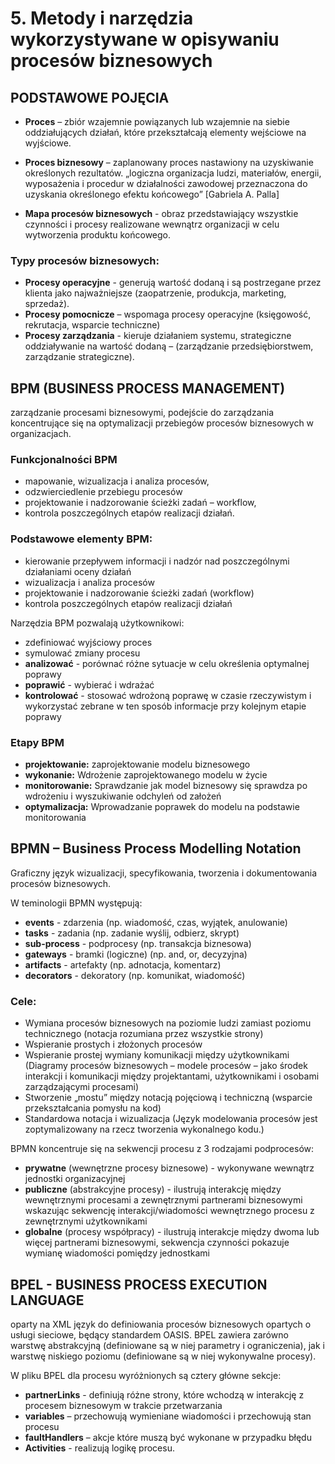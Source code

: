 # 5. Metody i narzędzia wykorzystywane w opisywaniu procesów biznesowych

## PODSTAWOWE POJĘCIA
- **Proces** – zbiór wzajemnie powiązanych lub wzajemnie na siebie oddziałujących działań, które
przekształcają elementy wejściowe na wyjściowe.
- **Proces biznesowy** – zaplanowany proces nastawiony na uzyskiwanie określonych rezultatów.
„logiczna organizacja ludzi, materiałów, energii, wyposażenia i procedur w działalności zawodowej
przeznaczona do uzyskania określonego efektu końcowego” [Gabriela A. Palla]

- **Mapa procesów biznesowych** - obraz przedstawiający wszystkie czynności i procesy realizowane
wewnątrz organizacji w celu wytworzenia produktu końcowego.
### Typy procesów biznesowych:
- **Procesy operacyjne** - generują wartość dodaną i są postrzegane przez klienta jako
najważniejsze (zaopatrzenie, produkcja, marketing, sprzedaż).
- **Procesy pomocnicze** – wspomaga procesy operacyjne (księgowość, rekrutacja, wsparcie
techniczne)
- **Procesy zarządzania** - kieruje działaniem systemu, strategiczne oddziaływanie na wartość
dodaną – (zarządzanie przedsiębiorstwem, zarządzanie strategiczne).
## BPM (BUSINESS PROCESS MANAGEMENT)
zarządzanie procesami biznesowymi, podejście do zarządzania koncentrujące się na optymalizacji przebiegów procesów biznesowych w organizacjach.

### Funkcjonalności BPM
- mapowanie, wizualizacja i analiza procesów,
- odzwierciedlenie przebiegu procesów
- projektowanie i nadzorowanie ścieżki zadań – workflow,
- kontrola poszczególnych etapów realizacji działań.

### Podstawowe elementy BPM:

- kierowanie przepływem informacji i nadzór nad poszczególnymi działaniami
oceny działań
- wizualizacja i analiza procesów
- projektowanie i nadzorowanie ścieżki zadań (workflow)
- kontrola poszczególnych etapów realizacji działań

Narzędzia BPM pozwalają użytkownikowi:

- zdefiniować wyjściowy proces
- symulować zmiany procesu
- **analizować** - porównać różne sytuacje w celu określenia optymalnej poprawy
- **poprawić** - wybierać i wdrażać
- **kontrolować** - stosować wdrożoną poprawę w czasie rzeczywistym i wykorzystać zebrane w ten sposób informacje przy kolejnym etapie poprawy

### Etapy BPM
- **projektowanie:** zaprojektowanie modelu biznesowego
- **wykonanie:** Wdrożenie zaprojektowanego modelu w życie
- **monitorowanie:** Sprawdzanie jak model biznesowy się sprawdza po wdrożeniu i wyszukiwanie odchyleń od założeń
- **optymalizacja:** Wprowadzanie poprawek do modelu na podstawie monitorowania


## BPMN – Business Process Modelling Notation
Graficzny język wizualizacji, specyfikowania, tworzenia i dokumentowania procesów biznesowych.

W teminologii BPMN występują:

- **events** - zdarzenia (np. wiadomość, czas, wyjątek, anulowanie)
- **tasks** - zadania (np. zadanie wyślij, odbierz, skrypt)
- **sub-process** - podprocesy (np. transakcja biznesowa)
- **gateways** - bramki (logiczne) (np. and, or, decyzyjna)
- **artifacts** - artefakty (np. adnotacja, komentarz)
- **decorators** - dekoratory (np. komunikat, wiadomość)


### Cele:
- Wymiana procesów biznesowych na poziomie ludzi zamiast poziomu technicznego (notacja
rozumiana przez wszystkie strony)
- Wspieranie prostych i złożonych procesów
- Wspieranie prostej wymiany komunikacji między użytkownikami (Diagramy procesów
biznesowych – modele procesów – jako środek interakcji i komunikacji między projektantami,
użytkownikami i osobami zarządzającymi procesami)
- Stworzenie „mostu” między notacją pojęciową i techniczną (wsparcie przekształcania pomysłu
na kod)
- Standardowa notacja i wizualizacja (Język modelowania procesów jest zoptymalizowany na
rzecz tworzenia wykonalnego kodu.)

BPMN koncentruje się na sekwencji procesu z 3 rodzajami podprocesów:

- **prywatne** (wewnętrzne procesy biznesowe) - wykonywane wewnątrz jednostki organizacyjnej
- **publiczne** (abstrakcyjne procesy) - ilustrują interakcję między wewnętrznymi procesami a zewnętrznymi partnerami biznesowymi wskazując sekwencję interakcji/wiadomości wewnętrznego procesu z zewnętrznymi użytkownikami
- **globalne** (procesy współpracy) - ilustrują interakcje między dwoma lub więcej partnerami biznesowymi, sekwencja czynności pokazuje wymianę wiadomości pomiędzy jednostkami


## BPEL - BUSINESS PROCESS EXECUTION LANGUAGE
oparty na XML język do definiowania procesów biznesowych opartych o usługi sieciowe, będący standardem OASIS. BPEL zawiera zarówno warstwę abstrakcyjną (definiowane są w niej parametry i ograniczenia), jak i warstwę niskiego poziomu (definiowane są w niej wykonywalne procesy).

W pliku BPEL dla procesu wyróżnionych są cztery główne sekcje:
- **partnerLinks** - definiują różne strony, które wchodzą w interakcję z procesem biznesowym w trakcie przetwarzania
- **variables** – przechowują wymieniane wiadomości i przechowują stan procesu
- **faultHandlers** – akcje które muszą być wykonane w przypadku błędu
- **Activities** - realizują logikę procesu.

